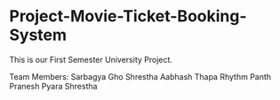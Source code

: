 # Project-Movie-Ticket-Booking-System
This is our First Semester University Project.

Team Members:
Sarbagya Gho Shrestha
Aabhash Thapa
Rhythm Panth
Pranesh Pyara Shrestha

